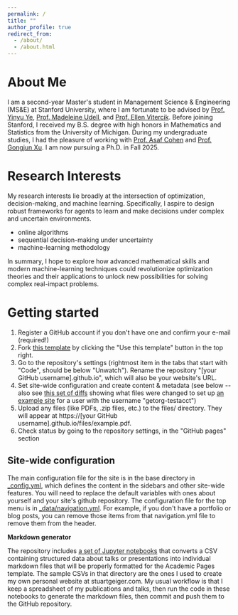```yaml
---
permalink: /
title: ""
author_profile: true
redirect_from: 
  - /about/
  - /about.html
---
```


# About Me

I am a second-year Master's student in Management Science & Engineering (MS&E) at Stanford University, where I am fortunate to be advised by [Prof. Yinyu Ye](https://stanford.edu/~yyye/), [Prof. Madeleine Udell](https://web.stanford.edu/~udell/), and [Prof. Ellen Vitercik](https://vitercik.github.io/). Before joining Stanford, I received my B.S. degree with high honors in Mathematics and Statistics from the University of Michigan. During my undergraduate studies, I had the pleasure of working with [Prof. Asaf Cohen](https://sites.google.com/site/asafcohentau/home) and [Prof. Gongjun Xu](https://sites.google.com/umich.edu/gongjunxu/home). I am now pursuing a Ph.D. in Fall 2025. 

# Research Interests

My research interests lie broadly at the intersection of optimization, decision-making, and machine learning. Specifically, I aspire to design robust frameworks for agents to learn and make decisions under complex and uncertain environments. 

- online algorithms
- sequential decision-making under uncertainty
- machine-learning methodology

In summary, I hope to explore how advanced mathematical skills and modern machine-learning techniques could revolutionize optimization theories and their applications to unlock new possibilities for solving complex real-impact problems.

Getting started
======
1. Register a GitHub account if you don't have one and confirm your e-mail (required!)
1. Fork [this template](https://github.com/academicpages/academicpages.github.io) by clicking the "Use this template" button in the top right. 
1. Go to the repository's settings (rightmost item in the tabs that start with "Code", should be below "Unwatch"). Rename the repository "[your GitHub username].github.io", which will also be your website's URL.
1. Set site-wide configuration and create content & metadata (see below -- also see [this set of diffs](http://archive.is/3TPas) showing what files were changed to set up [an example site](https://getorg-testacct.github.io) for a user with the username "getorg-testacct")
1. Upload any files (like PDFs, .zip files, etc.) to the files/ directory. They will appear at https://[your GitHub username].github.io/files/example.pdf.  
1. Check status by going to the repository settings, in the "GitHub pages" section

Site-wide configuration
------
The main configuration file for the site is in the base directory in [_config.yml](https://github.com/academicpages/academicpages.github.io/blob/master/_config.yml), which defines the content in the sidebars and other site-wide features. You will need to replace the default variables with ones about yourself and your site's github repository. The configuration file for the top menu is in [_data/navigation.yml](https://github.com/academicpages/academicpages.github.io/blob/master/_data/navigation.yml). For example, if you don't have a portfolio or blog posts, you can remove those items from that navigation.yml file to remove them from the header. 

**Markdown generator**

The repository includes [a set of Jupyter notebooks](https://github.com/academicpages/academicpages.github.io/tree/master/markdown_generator
) that converts a CSV containing structured data about talks or presentations into individual markdown files that will be properly formatted for the Academic Pages template. The sample CSVs in that directory are the ones I used to create my own personal website at stuartgeiger.com. My usual workflow is that I keep a spreadsheet of my publications and talks, then run the code in these notebooks to generate the markdown files, then commit and push them to the GitHub repository.
